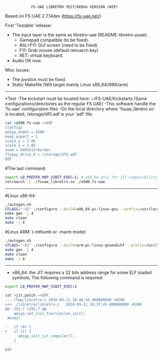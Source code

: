                 FS-UAE LIBRETRO TEST/DEBUG VERSION (WIP)



Based on FS-UAE 2.7.14dev (https://fs-uae.net/)

First 'Testable' release:
* The input layer is the same as libretro-uae (README-libretro-puae):
  * Gamepad compatible (to be fixed).
  * AltL+F11: GUI screen (need to be fixed).
  * F11:      Grab mouse (default retroarch key)
  * RET: virtual keyboard.
* Audio OK now.

Misc Issues:
* The joystick must be fixed.
* Static Makefile (Will target mainly Linux x86_64/i686/arm)

------------------------------------------------------------------------------------------------------------------------------------------------------------------------------
*Test
 -The kickstart must be located here: ~/FS-UAE/Kickstarts (Same configurations/directories as the regular FS UAE)
 -This software handle the 'fs-uae' configuration files
 -On the local directory where 'fsuae_libretro.so' is located, /storage/df0.adf is your 'adf' file:

```bash
cat >a500.fs-uae <<EOF
[config]
amiga_model = A500
keep_aspect = 1
scale_y = 2.05
scale_x = 2.05
zoom = 640x512+border
floppy_drive_0 = /storage/df0.adf
EOF
```

#The last command:

```bash
export LD_PREFER_MAP_32BIT_EXEC=1; # x86_64 only for JIT compatibility
retroarch -L ./fsuae_libretro.so ./a500.fs-uae
```

------------------------------------------------------------------------------------------------------------------------------------------------------------------------------
#Linux x86-64:

```bash
./autogen.sh
CFLAGS="-O2" ./configure --build=x86_64-pc-linux-gnu --prefix=/usr/local --enable-shared --disable-static --libdir=/usr/local/lib64 --enable-jit
make gen -j 4
make clean
make -j 4
```

#Linux ARM: (-mthumb or -marm mode)

```bash
./autogen.sh
CFLAGS="-O2" ./configure --build=arm-pc-linux-gnueabihf --prefix=/usr/local --enable-shared --disable-static --libdir=/usr/local/lib --disable-jit --enable-neon
make gen -j 4
make clean
make -j 4
```

------------------------------------------------------------------------------------------------------------------------------------------------------------------------------
* x86_64: the JIT requires a 32 bits address range for some ELF loaded symbols; The following command is required:

```bash
export LD_PREFER_MAP_32BIT_EXEC=1

cat >jit.patch <<EOF
--- /tmp/libretro.c	2016-09-11 18:46:36.000000000 +0200
+++ ./libretro/libretro.c	2016-09-11 18:37:45.000000000 +0200
@@ -255,7 +255,7 @@
    amiga_set_init_function(on_init);
 #endif
 
-   if (0) {
+   if (1) {
      amiga_init_jit_compiler();
    }
 
EOF
```

